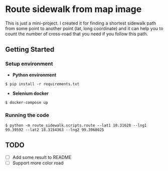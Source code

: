 # Route sidewalk from map image

This is just a mini-project. I created it for finding a shortest sidewalk path from some point to 
another point (lat, long coordinate) and it can help you to count the number of cross-road that you need 
if you follow this path.

## Getting Started

### Setup environment

* **Python environment**

```shell script
$ pip install -r requirements.txt
```

* **Selenium docker**

```shell script
$ docker-compose up
```

### Running the code

```shell script
$ python -m route_sidewalk.scripts.route --lat1 18.31628 --lng1 99.39592 --lat2 18.3154363 --lng2 99.3968025
``` 

## TODO

* [ ] Add some result to README
* [ ] Support more color road
